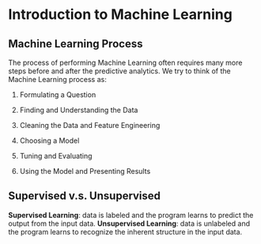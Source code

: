 # Introduction to Machine Learning

## Machine Learning Process

The process of performing Machine Learning often requires many more steps before and after the predictive analytics. We try to think of the Machine Learning process as:

1. Formulating a Question


2. Finding and Understanding the Data


3. Cleaning the Data and Feature Engineering


4. Choosing a Model


5. Tuning and Evaluating


6. Using the Model and Presenting Results

## Supervised v.s. Unsupervised

**Supervised Learning**: data is labeled and the program learns to predict the output from the input data.
**Unsupervised Learning**: data is unlabeled and the program learns to recognize the inherent structure in the input data.
